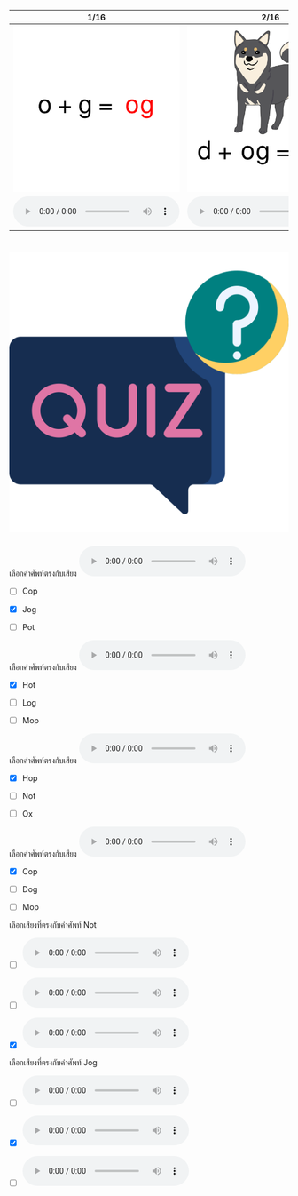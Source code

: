 <div class="carrousel">


|1/16|2/16|3/16|4/16|5/16|6/16|7/16|8/16|9/16|10/16|11/16|12/16|13/16|14/16|15/16|16/16|
| :----: | :----: | :----: | :----: | :----: | :----: | :----: | :----: | :----: | :----: | :----: | :----: | :----: | :----: | :----: | :----: |
|![](/media/img/OShortvowel__og.svg)|![](/media/img/OShortvowel__dog.svg)|![](/media/img/OShortvowel__jog.svg)|![](/media/img/OShortvowel__log.svg)|![](/media/img/OShortvowel__op.svg)|![](/media/img/OShortvowel__cop.svg)|![](/media/img/OShortvowel__hop.svg)|![](/media/img/OShortvowel__mop.svg)|![](/media/img/OShortvowel__ott.svg)|![](/media/img/OShortvowel__hot.svg)|![](/media/img/OShortvowel__not.svg)|![](/media/img/OShortvowel__pot.svg)|![](/media/img/OShortvowel__ox.svg)|![](/media/img/OShortvowel__ox_pic.svg)|![](/media/img/OShortvowel__box.svg)|![](/media/img/OShortvowel__fox.svg)|
|![](/media/audio/og.mp3)|![](/media/audio/dog.mp3)|![](/media/audio/jog.mp3)|![](/media/audio/log.mp3)|![](/media/audio/op.mp3)|![](/media/audio/cop.mp3)|![](/media/audio/hop.mp3)|![](/media/audio/mop.mp3)|![](/media/audio/ott.mp3)|![](/media/audio/hot.mp3)|![](/media/audio/not.mp3)|![](/media/audio/pot.mp3)|![](/media/audio/ox.mp3)|![](/media/audio/ox_pic.mp3)|![](/media/audio/box.mp3)|![](/media/audio/fox.mp3)|

</div>



# ![icon](/media/icons/quiz.svg) 


เลือกคำศัพท์ตรงกับเสียง ![](/media/audio/jog.mp3) 
 - [ ] Cop
 - [x] Jog
 - [ ] Pot


เลือกคำศัพท์ตรงกับเสียง ![](/media/audio/hot.mp3) 
 - [x] Hot
 - [ ] Log
 - [ ] Mop


เลือกคำศัพท์ตรงกับเสียง ![](/media/audio/hop.mp3) 
 - [x] Hop
 - [ ] Not
 - [ ] Ox


เลือกคำศัพท์ตรงกับเสียง ![](/media/audio/cop.mp3) 
 - [x] Cop
 - [ ] Dog
 - [ ] Mop


เลือกเสียงที่ตรงกับคำศัพท์ Not 
 - [ ] ![](/media/audio/hop.mp3)
 - [ ] ![](/media/audio/jog.mp3)
 - [x] ![](/media/audio/not.mp3)


เลือกเสียงที่ตรงกับคำศัพท์ Jog 
 - [ ] ![](/media/audio/box.mp3)
 - [x] ![](/media/audio/jog.mp3)
 - [ ] ![](/media/audio/mop.mp3)

